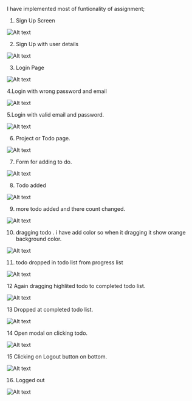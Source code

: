 I have implemented most of funtionality of assignment;

1. Sign Up Screen
<img src="screenshot/Screenshot (168).png" alt="Alt text" title="Optional title">

2. Sign Up with user details

<img src="screenshot/Screenshot (169).png" alt="Alt text" title="Optional title">

3. Login Page

<img src="screenshot/Screenshot (167).png" alt="Alt text" title="Optional title">

4.Login with wrong password and email

<img src="screenshot/Screenshot (170).png" alt="Alt text" title="Optional title">

5.Login with valid email and password.

<img src="screenshot/Screenshot (171).png" alt="Alt text" title="Optional title">

6. Project or Todo page.

<img src="screenshot/Screenshot (172).png" alt="Alt text" title="Optional title">

7. Form for adding to do.

<img src="screenshot/Screenshot (173).png" alt="Alt text" title="Optional title">

8. Todo added

<img src="screenshot/Screenshot (174).png" alt="Alt text" title="Optional title">

9. more todo added and there count changed.

<img src="screenshot/Screenshot (175).png" alt="Alt text" title="Optional title">

10. dragging todo . i have add color so when it dragging it show orange background color.

<img src="screenshot/Screenshot (176).png" alt="Alt text" title="Optional title">

11. todo dropped in todo list from progress list

<img src="screenshot/Screenshot (178).png" alt="Alt text" title="Optional title">

12 Again dragging highlited todo to completed todo list.

<img src="screenshot/Screenshot (179).png" alt="Alt text" title="Optional title">

13  Dropped at completed todo list.

<img src="screenshot/Screenshot (180).png" alt="Alt text" title="Optional title">

14 Open modal on clicking todo.

<img src="screenshot/Screenshot (181).png" alt="Alt text" title="Optional title">

15 Clicking on Logout button on bottom.

<img src="screenshot/Screenshot (183).png" alt="Alt text" title="Optional title">

16. Logged out 

<img src="screenshot/Screenshot (184).png" alt="Alt text" title="Optional title">
